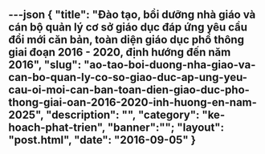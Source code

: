 ---json
{
    "title": "Đào tạo, bồi dưỡng nhà giáo và cán bộ quản lý cơ sở giáo dục đáp ứng yêu cầu đổi mới căn bản, toàn diện giáo dục phổ thông giai đoạn 2016 - 2020, định hướng đến năm 2016",
    "slug": "ao-tao-boi-duong-nha-giao-va-can-bo-quan-ly-co-so-giao-duc-ap-ung-yeu-cau-oi-moi-can-ban-toan-dien-giao-duc-pho-thong-giai-oan-2016-2020-inh-huong-en-nam-2025",
    "description": "",
    "category": "ke-hoach-phat-trien",
    "banner":"";
    "layout": "post.html",
    "date": "2016-09-05"
}
---
